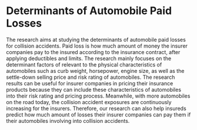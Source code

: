 # Determinants of Automobile Paid Losses
The research aims at studying the determinants of automobile paid losses for collision accidents. Paid loss is how much amount of money the insurer companies pay to the insured  according to the insurance contract, after applying deductibles and limits. The research mainly focuses on the determinant factors of relevant to the physical characteristics of automobiles such as curb weight, horsepower, engine size, as well as the settle-down selling price and risk rating of automobiles. The research results can be useful for insurer companies in pricing their insurance products because they can include these characteristics of automobiles into their risk rating and pricing process. Meanwhile, with more automobiles on the road today, the collision accident exposures are continuously increasing for the insurers. Therefore, our research can also help insureds predict how much amount of losses their insurer companies can pay them if their automobiles involving into collision accidents. 
